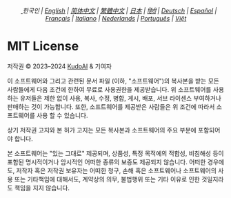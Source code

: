 <div align="center">
    <h6>
        <a href="../">
            <picture>
                <source type="image/svg+xml" media="(prefers-color-scheme: dark)" srcset="https://assets.chatgptjs.org/images/icons/earth/white/icon32.svg?v=e638eac">
               <img height=14 src="https://assets.chatgptjs.org/images/icons/earth/black/icon32.svg?v=e638eac">
            </picture>
        </a>
        한국인 | <a href="../LICENSE.md">English</a> | <a href="../zh-cn/LICENSE.md">简体中文</a> | <a href="../zh-tw/LICENSE.md">繁體中文</a> | <a href="../ja/LICENSE.md">日本</a> | <a href="../hi/LICENSE.md">हिंदी</a> | <a href="../de/LICENSE.md">Deutsch</a> | <a href="../es/LICENSE.md">Español</a> | <a href="../fr/LICENSE.md">Français</a> | <a href="../it/LICENSE.md">Italiano</a> | <a href="../nl/LICENSE.md">Nederlands</a> | <a href="../pt/LICENSE.md">Português</a> | <a href="../vi/LICENSE.md">Việt</a>
    </h6>
</div>

# MIT License

저작권 © 2023–2024 [KudoAI](https://github.com/KudoAI) & 기여자

이 소프트웨어와 그리고 관련된 문서 파일 (이하, "소프트웨어")의 복사본을 받는 모든 사람들에게 다음 조건에 한하여 무료로 사용권한을 제공받습니다.
위 소프트웨어를 사용하는 유저들은 제한 없이 사용, 복사, 수정, 병합, 게시, 배포, 서브 라이센스 부여하거나 판매하는 것이 가능합니다.
또한, 소프트웨어를 제공받은 사람들은 위 조건에 따라서 소프트웨어를 사용 할 수 있습니다.

상기 저작권 고지와 본 허가 고지는 모든 복사본과 소프트웨어의 주요 부분에 포함되어야 합니다.

본 소프트웨어는 "있는 그대로" 제공되며, 상품성, 특정 목적에의 적합성, 비침해성 등이 포함된 명시적이거나 암시적인 어떠한 종류의 보증도 제공되지 않습니다.
어떠한 경우에도, 저작자 혹은 저작권 보유자는 어떠한 청구, 손해 혹은 소프트웨어나 소프트웨어의 사용 또는 기타책임에 대해서도, 계약상의 의무, 불법행위 또는 기타 이유로 인한 것일지라도 책임을 지지 않습니다. 
